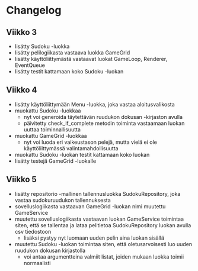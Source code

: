# Changelog

## Viikko 3

- lisätty Sudoku -luokka
- lisätty pelilogiikasta vastaava luokka GameGrid
- lisätty käyttöliittymästä vastaavat luokat GameLoop, Renderer, EventQueue
- lisätty testit kattamaan koko Sudoku -luokan

## Viikko 4

- lisätty käyttöliittymään Menu -luokka, joka vastaa aloitusvalikosta
- muokattu Sudoku -luokkaa 
    - nyt voi generoida täytettävän ruudukon dokusan -kirjaston avulla
    - päivitetty check_if_complete metodin toiminta vastaamaan luokan uuttaa toiminnallisuutta
- muokattu GameGrid -luokkaa
    - nyt voi luoda eri vaikeustason pelejä, mutta vielä ei ole käyttöliittymässä valintamahdollisuutta
- muokattu Sudoku -luokan testit kattamaan koko luokan
- lisätty testejä GameGrid -luokalle

## Viikko 5

- lisätty repositorio -mallinen tallennusluokka SudokuRepository, joka vastaa sudokuruudukon tallennuksesta
- sovelluslogiikasta vastaavan GameGrid -luokan nimi muutettu GameService 
- muutettu sovelluslogiikasta vastaavan luokan GameService toimintaa siten, että se tallentaa ja lataa pelitietoa SudokuRepository luokan avulla csv tiedostoon
    - lisäksi pystyy nyt luomaan uuden pelin aina luokan sisällä
- muutettu Sudoku -luokan toimintaa siten, että oletusarvoisesti luo uuden ruudukon dokusan kirjastolla
    - voi antaa argumentteina valmiit listat, joiden mukaan luokka toimii normaalisti
    
